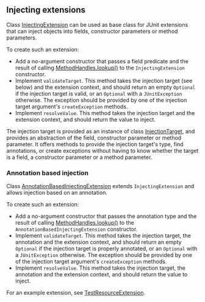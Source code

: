<head>
  <title>Injecting extensions</title>
</head>

## Injecting extensions

Class [InjectingExtension](../apidocs/com.github.robtimus.junit.support/com/github/robtimus/junit/support/extension/InjectingExtension.html) can be used as base class for JUnit extensions that can inject objects into fields, constructor parameters or method parameters.

To create such an extension:

* Add a no-argument constructor that passes a field predicate and the result of calling [MethodHandles.lookup()](https://docs.oracle.com/en/java/javase/21/docs/api/java.base/java/lang/invoke/MethodHandles.html#lookup()) to the `InjectingExtension` constructor.
* Implement `validateTarget`. This method takes the injection target (see below) and the extension context, and should return an empty `Optional` if the injection target is valid, or an `Optional` with a `JUnitException` otherwise. The exception should be provided by one of the injection target argument's `createException` methods.
* Implement `resolveValue`. This method takes the injection target and the extension context, and should return the value to inject.

The injection target is provided as an instance of class [InjectionTarget](../apidocs/com.github.robtimus.junit.support/com/github/robtimus/junit/support/extension/InjectionTarget.html), and provides an abstraction of the field, constructor parameter or method parameter. It offers methods to provide the injection target's type, find annotations, or create exceptions without having to know whether the target is a field, a constructor parameter or a method parameter.

### Annotation based injection

Class [AnnotationBasedInjectingExtension](../apidocs/com.github.robtimus.junit.support/com/github/robtimus/junit/support/extension/AnnotationBasedInjectingExtension.html) extends `InjectingExtension` and allows injection based on an annotation.

To create such an extension:

* Add a no-argument constructor that passes the annotation type and the result of calling [MethodHandles.lookup()](https://docs.oracle.com/en/java/javase/21/docs/api/java.base/java/lang/invoke/MethodHandles.html#lookup()) to the `AnnotationBasedInjectingExtension` constructor.
* Implement `validateTarget`. This method takes the injection target, the annotation and the extension context, and should return an empty `Optional` if the injection target is properly annotated, or an `Optional` with a `JUnitException` otherwise. The exception should be provided by one of the injection target argument's `createException` methods.
* Implement `resolveValue`. This method takes the injection target, the annotation and the extension context, and should return the value to inject.

For an example extension, see [TestResourceExtension](https://github.com/robtimus/junit-support/blob/master/src/main/java/com/github/robtimus/junit/support/extension/testresource/TestResourceExtension.java).
